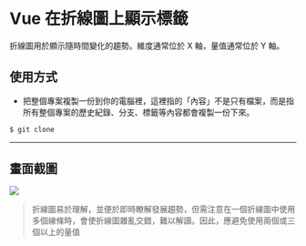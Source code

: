 # Vue 在折線圖上顯示標籤

折線圖用於顯示隨時間變化的趨勢。維度通常位於 X 軸，量值通常位於 Y 軸。

## 使用方式
- 把整個專案複製一份到你的電腦裡，這裡指的「內容」不是只有檔案，而是指所有整個專案的歷史紀錄、分支、標籤等內容都會複製一份下來。
```sh
$ git clone
```

----

## 畫面截圖
![](https://i.imgur.com/vDqabgF.png)
> 折線圖易於理解，並便於即時瞭解發展趨勢，但需注意在一個折線圖中使用多個線條時，會使折線圖雜亂交錯，難以解讀。因此，應避免使用兩個或三個以上的量值
